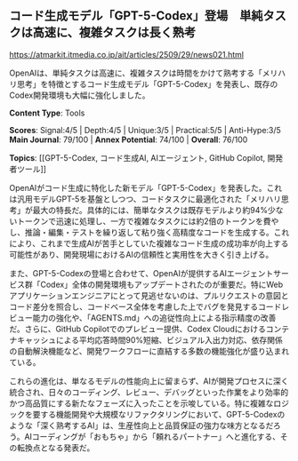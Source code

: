 ## コード生成モデル「GPT-5-Codex」登場　単純タスクは高速に、複雑タスクは長く熟考

https://atmarkit.itmedia.co.jp/ait/articles/2509/29/news021.html

OpenAIは、単純タスクは高速に、複雑タスクは時間をかけて熟考する「メリハリ思考」を特徴とするコード生成モデル「GPT-5-Codex」を発表し、既存のCodex開発環境も大幅に強化しました。

**Content Type**: Tools

**Scores**: Signal:4/5 | Depth:4/5 | Unique:3/5 | Practical:5/5 | Anti-Hype:3/5
**Main Journal**: 79/100 | **Annex Potential**: 74/100 | **Overall**: 76/100

**Topics**: [[GPT-5-Codex, コード生成AI, AIエージェント, GitHub Copilot, 開発者ツール]]

OpenAIがコード生成に特化した新モデル「GPT-5-Codex」を発表した。これは汎用モデルGPT-5を基盤としつつ、コードタスクに最適化された「メリハリ思考」が最大の特長だ。具体的には、簡単なタスクは既存モデルより約94%少ないトークンで迅速に処理し、一方で複雑なタスクには約2倍のトークンを費やし、推論・編集・テストを繰り返して粘り強く高精度なコードを生成する。これにより、これまで生成AIが苦手としていた複雑なコード生成の成功率が向上する可能性があり、開発現場におけるAIの信頼性と実用性を大きく引き上げる。

また、GPT-5-Codexの登場と合わせて、OpenAIが提供するAIエージェントサービス群「Codex」全体の開発環境もアップデートされたのが重要だ。特にWebアプリケーションエンジニアにとって見逃せないのは、プルリクエストの意図とコード差分を照合し、コードベース全体を考慮した上でバグを発見するコードレビュー能力の強化や、「AGENTS.md」への追従性向上による指示精度の改善だ。さらに、GitHub Copilotでのプレビュー提供、Codex Cloudにおけるコンテナキャッシュによる平均応答時間90%短縮、ビジュアル入出力対応、依存関係の自動解決機能など、開発ワークフローに直結する多数の機能強化が盛り込まれている。

これらの進化は、単なるモデルの性能向上に留まらず、AIが開発プロセスに深く統合され、日々のコーディング、レビュー、デバッグといった作業をより効率的かつ高品質にする新たなフェーズに入ったことを示唆している。特に複雑なロジックを要する機能開発や大規模なリファクタリングにおいて、GPT-5-Codexのような「深く熟考するAI」は、生産性向上と品質保証の強力な味方となるだろう。AIコーディングが「おもちゃ」から「頼れるパートナー」へと進化する、その転換点となる発表だ。